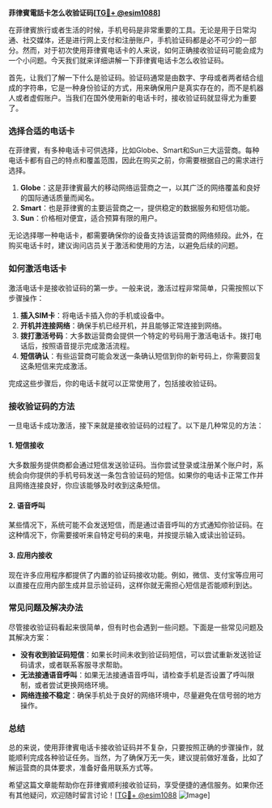 **菲律賓電話卡怎么收验证码[[TG💪+ @esim1088](https://t.me/s/esim1088)]**

在菲律賓旅行或者生活的时候，手机号码是非常重要的工具。无论是用于日常沟通、社交媒体，还是进行网上支付和注册账户，手机验证码都是必不可少的一部分。然而，对于初次使用菲律賓电话卡的人来说，如何正确接收验证码可能会成为一个小问题。今天我们就来详细讲解一下菲律賓电话卡怎么收验证码。

首先，让我们了解一下什么是验证码。验证码通常是由数字、字母或者两者结合组成的字符串，它是一种身份验证的方式，用来确保用户是真实存在的，而不是机器人或者虚假账户。当我们在国外使用新的电话卡时，接收验证码就显得尤为重要了。

### 选择合适的电话卡

在菲律賓，有多种电话卡可供选择，比如Globe、Smart和Sun三大运营商。每种电话卡都有自己的特点和覆盖范围，因此在购买之前，你需要根据自己的需求进行选择。

1. **Globe**：这是菲律賓最大的移动网络运营商之一，以其广泛的网络覆盖和良好的国际通话质量而闻名。
2. **Smart**：也是菲律賓的主要运营商之一，提供稳定的数据服务和短信功能。
3. **Sun**：价格相对便宜，适合预算有限的用户。

无论选择哪一种电话卡，都需要确保你的设备支持该运营商的网络频段。此外，在购买电话卡时，建议询问店员关于激活和使用的方法，以避免后续的问题。

### 如何激活电话卡

激活电话卡是接收验证码的第一步。一般来说，激活过程非常简单，只需按照以下步骤操作：

1. **插入SIM卡**：将电话卡插入你的手机或设备中。
2. **开机并连接网络**：确保手机已经开机，并且能够正常连接到网络。
3. **拨打激活号码**：大多数运营商会提供一个特定的号码用于激活电话卡。拨打电话后，按照语音提示完成激活流程。
4. **短信确认**：有些运营商可能会发送一条确认短信到你的新号码上，你需要回复这条短信来完成激活。

完成这些步骤后，你的电话卡就可以正常使用了，包括接收验证码。

### 接收验证码的方法

一旦电话卡成功激活，接下来就是接收验证码的过程了。以下是几种常见的方法：

#### 1. 短信接收

大多数服务提供商都会通过短信发送验证码。当你尝试登录或注册某个账户时，系统会向你提供的手机号码发送一条包含验证码的短信。如果你的电话卡正常工作并且网络连接良好，你应该能够及时收到这条短信。

#### 2. 语音呼叫

某些情况下，系统可能不会发送短信，而是通过语音呼叫的方式通知你验证码。在这种情况下，你需要接听来自特定号码的来电，并按提示输入或读出验证码。

#### 3. 应用内接收

现在许多应用程序都提供了内置的验证码接收功能。例如，微信、支付宝等应用可以直接在应用内部生成并显示验证码，这样你就无需担心短信是否能顺利到达。

### 常见问题及解决办法

尽管接收验证码看起来很简单，但有时也会遇到一些问题。下面是一些常见问题及其解决方案：

- **没有收到验证码短信**：如果长时间未收到验证码短信，可以尝试重新发送验证码请求，或者联系客服寻求帮助。
- **无法接通语音呼叫**：如果无法接通语音呼叫，请检查手机是否设置了呼叫限制，或者尝试更换网络环境。
- **网络连接不稳定**：确保手机处于良好的网络环境中，尽量避免在信号弱的地方操作。

### 总结

总的来说，使用菲律賓电话卡接收验证码并不复杂，只要按照正确的步骤操作，就能顺利完成各种验证任务。当然，为了确保万无一失，建议提前做好准备，比如了解运营商的具体要求，准备好备用联系方式等。

希望这篇文章能帮助你在菲律賓顺利接收验证码，享受便捷的通信服务。如果你还有其他疑问，欢迎随时留言讨论！[[TG💪+ @esim1088](https://t.me/s/esim1088) ![Image](https://i.postimg.cc/4NQfJmqS/Snipaste-2025-05-13-00-14-12.png)]
